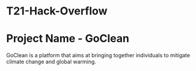 # T21-Hack-Overflow
# Project Name - GoClean
GoClean is a platform that aims at bringing together individuals to mitigate climate change and global warming.
